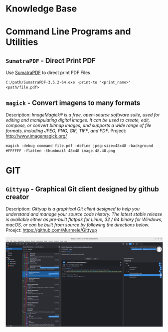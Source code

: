 # Knowledge Base

# Command Line Programs and Utilities

## `SumatraPDF` - Direct Print PDF

Use [SumatraPDF](https://github.com/sumatrapdfreader/sumatrapdf) to direct print PDF Files

```shell
C:/path/SumatraPDF-3.5.2-64.exe -print-to "<print_name>" <path/file.pdf>
```

## `magick` - Convert imagens to many formats

Description: *ImageMagick® is a free, open-source software suite, used for editing and manipulating digital images. It can be used to create, edit, compose, or convert bitmap images, and supports a wide range of file formats, including JPEG, PNG, GIF, TIFF, and PDF.*
Project: http://www.imagemagick.org/

```shell
magick -debug command file.pdf -define jpeg:size=48x48 -background #FFFFFF -flatten -thumbnail 48x48 image.48.48.png
```

# GIT

##  `Gittyup` - Graphical Git client designed by github creator

Description: *Gittyup is a graphical Git client designed to help you understand and manage your source code history. The latest stable release is available either as pre-built flatpak for Linux, 32 / 64 binary for Windows, macOS, or can be built from source by following the directions below.*
Proejct: https://github.com/Murmele/Gittyup

![alt text](https://raw.githubusercontent.com/Murmele/Gittyup/master/rsrc/screenshots/main_dark_orig.png?raw=true)

